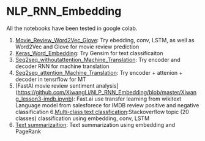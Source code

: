 # NLP_RNN_Embedding
All the notebooks have been tested in google colab.

1. [Movie_Review_Word2Vec_Glove](https://github.com/XiwangLi/NLP_RNN_Embedding/blob/master/Movie_Review_Word2Vec_Glove.ipynb): Try ebedding, conv, LSTM, as well as Word2Vec and Glove for movie review prediction
2. [Keras_Word_Embedding](https://github.com/XiwangLi/NLP_RNN_Embedding/blob/master/Keras_Word_Embedding.ipynb): Try Gensim for text classificaiton
3. [Seq2seq_withoutattention_Machine_Translation](https://github.com/XiwangLi/NLP_RNN_Embedding/blob/master/Seq2seq_withoutattention_Machine_Translation.ipynb): Try encoder and decoder RNN for machine translation
4. [Seq2seq_attention_Machine_Translation](https://github.com/XiwangLi/NLP_RNN_Embedding/blob/master/Seq2seq_attention_Machine_Translation.ipynb): Try encoder + attenion + decoder in tensrflow for MT
5. [FastAI movie review sentiment analysis] (https://github.com/XiwangLi/NLP_RNN_Embedding/blob/master/Xiwang_lesson3-imdb.ipynb): Fast.ai use transfer learning from wikitext Language model from salesforece for IMDB review positive and negative classification
6.[Multi-class text classfication](https://github.com/XiwangLi/NLP_RNN_Embedding/blob/master/Stack_Topic_Classification.ipynb):Stackoverflow topic (20 classes) classification using embedding, conv, LSTM 
7. [Text summarizaition](https://github.com/XiwangLi/NLP_RNN_Embedding/blob/master/Text_Summarization.ipynb): Text summarization using embedding and PageRank
